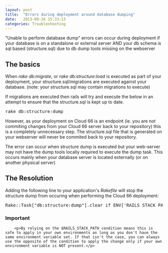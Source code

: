 ```yaml
---
layout: post
title:  "Errors during deployment around database dumping"
date:   2013-09-26 15:33:13
categories: Troubleshooting
---
```


<p class="lead">"Unable to perform database dump" errors can occur during deployment if your database is on a standalone or external server AND your db schema is sql based (structure.sql) due to db dump tools missing on the webserver</p>

## The basics
When *rake db:migrate*, or *rake db:structure:load* is executed as part of your deployment, your structure.sql/migrations are executed against your database.
(note: your structure.sql may contain migrations to execute)

If migrations are executed then rails will try and execute the below in an attempt to ensure that the structure.sql is kept up to date.
<pre class="terminal">rake db:structure:dump</pre>

However, as your deployment on Cloud 66 is an endpoint (ie. you are not commiting changes from your Cloud 66 server back to your repository) this is a completely unnecessary step.
The structure.sql file that is generated on your webserver will never be commited back to your repository.

The error can occur when structure dump is executed but your web-server may not have the dump tools locally required to execute the dump task.
This occurs mainly when your database server is located externally (or on another physical server)

## The Resolution

Adding the following line to your application's *Rakefile* will stop the structure dump from occuring when performing the Cloud 66 deployment:
<pre class="terminal">Rake::Task["db:structure:dump"].clear if ENV['RAILS_STACK_PATH']</pre>

<div class="notice">
	<h3>Important</h3>

		<p>By relying on the $RAILS_STACK_PATH condition means this is safe to apply in your own environments as long as you don't have the same environment variable set. If that isn't the case, you can always use the opposite of the condition to apply the change only if your own environment variable is NOT present.</p>
</div>